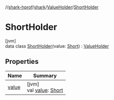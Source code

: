 //[shark-hprof](../../../../index.md)/[shark](../../index.md)/[ValueHolder](../index.md)/[ShortHolder](index.md)

# ShortHolder

[jvm]\
data class [ShortHolder](index.md)(value: [Short](https://kotlinlang.org/api/latest/jvm/stdlib/kotlin/-short/index.html)) : [ValueHolder](../index.md)

## Properties

| Name | Summary |
|---|---|
| [value](value.md) | [jvm]<br>val [value](value.md): [Short](https://kotlinlang.org/api/latest/jvm/stdlib/kotlin/-short/index.html) |
